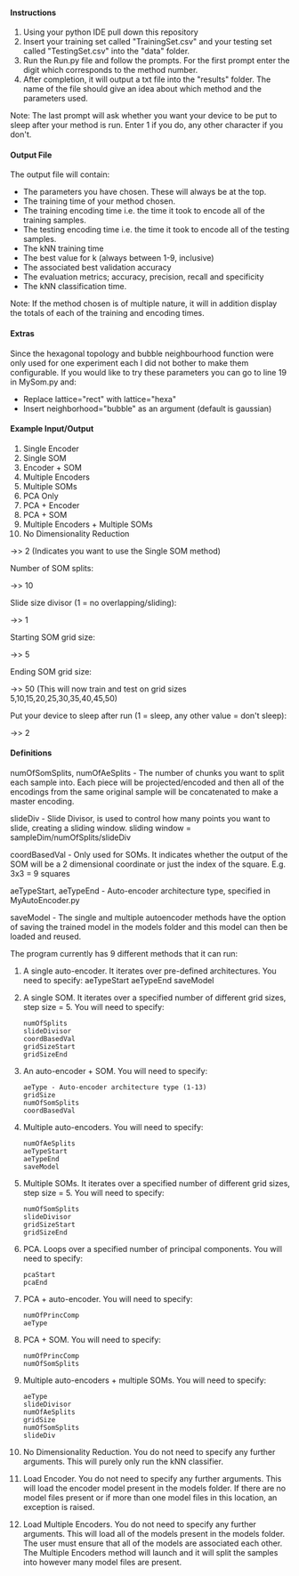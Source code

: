 #### Instructions
1. Using your python IDE pull down this repository
2. Insert your training set called "TrainingSet.csv" and your testing set called "TestingSet.csv" into the "data" folder.
3. Run the Run.py file and follow the prompts. For the first prompt enter the digit which corresponds to the method number.
4. After completion, it will output a txt file into the "results" folder. The name of the file should give an idea about which method and the parameters used.

Note: The last prompt will ask whether you want your device to be put to sleep after your method is run. Enter 1 if you do, any other character if you don't.

#### Output File
The output file will contain:
* The parameters you have chosen. These will always be at the top.
* The training time of your method chosen. 
* The training encoding time i.e. the time it took to encode all of the training samples.
* The testing encoding time i.e. the time it took to encode all of the testing samples.
* The kNN training time
* The best value for k (always between 1-9, inclusive)
* The associated best validation accuracy
* The evaluation metrics; accuracy, precision, recall and specificity
* The kNN classification time.

Note: If the method chosen is of multiple nature, it will in addition display the totals of each of the training and encoding times. 

#### Extras
Since the hexagonal topology and bubble neighbourhood function were only used for one experiment each I did not bother 
to make them configurable. If you would like to try these parameters you can go to line 19 in MySom.py and:
* Replace lattice="rect" with lattice="hexa"
* Insert neighborhood="bubble" as an argument (default is gaussian)

#### Example Input/Output
1. Single Encoder
2. Single SOM
3. Encoder + SOM
4. Multiple Encoders
5. Multiple SOMs
6. PCA Only
7. PCA + Encoder
8. PCA + SOM
9. Multiple Encoders + Multiple SOMs
10. No Dimensionality Reduction

->> 2 (Indicates you want to use the Single SOM method)

Number of SOM splits:

->> 10

Slide size divisor (1 = no overlapping/sliding):

->> 1

Starting SOM grid size:

->> 5

Ending SOM grid size:

->> 50 (This will now train and test on grid sizes 5,10,15,20,25,30,35,40,45,50)

Put your device to sleep after run (1 = sleep, any other value = don't sleep):

->> 2

#### Definitions
numOfSomSplits, numOfAeSplits - The number of chunks you want to split each sample into. Each piece will be projected/encoded and then all of the encodings from the same original sample will be concatenated to make a master encoding.

slideDiv - Slide Divisor, is used to control how many points you want to slide, creating a sliding
           window. sliding window = sampleDim/numOfSplits/slideDiv
           
coordBasedVal - Only used for SOMs. It indicates whether the output of the SOM will be a
                2 dimensional coordinate or just the index of the square. E.g. 3x3 = 9 squares
                
aeTypeStart, aeTypeEnd - Auto-encoder architecture type, specified in MyAutoEncoder.py

saveModel - The single and multiple autoencoder methods have the option of saving the trained model in the models folder
            and this model can then be loaded and reused.

The program currently has 9 different methods that it can run:
1. A single auto-encoder. It iterates over pre-defined architectures. You need to specify:
           aeTypeStart
           aeTypeEnd
           saveModel

2. A single SOM. It iterates over a specified number of different grid sizes, step size = 5. You will need to specify:
           
       numOfSplits
       slideDivisor
       coordBasedVal
       gridSizeStart
       gridSizeEnd

3. An auto-encoder + SOM. You will need to specify:

       aeType - Auto-encoder architecture type (1-13)
       gridSize
       numOfSomSplits
       coordBasedVal

4. Multiple auto-encoders. You will need to specify:
    
       numOfAeSplits
       aeTypeStart
       aeTypeEnd
       saveModel

5. Multiple SOMs. It iterates over a specified number of different grid sizes, step size = 5. You will need to specify:
    
       numOfSomSplits
       slideDivisor
       gridSizeStart
       gridSizeEnd

6. PCA. Loops over a specified number of principal components. You will need to specify:
    
       pcaStart
       pcaEnd

7. PCA + auto-encoder. You will need to specify:
    
       numOfPrincComp
       aeType

8. PCA + SOM. You will need to specify:
    
       numOfPrincComp
       numOfSomSplits

9. Multiple auto-encoders + multiple SOMs. You will need to specify:
    
       aeType
       slideDivisor
       numOfAeSplits
       gridSize
       numOfSomSplits
       slideDiv
       
10. No Dimensionality Reduction. You do not need to specify any further arguments.
    This will purely only run the kNN classifier.
    
11. Load Encoder. You do not need to specify any further arguments.
    This will load the encoder model present in the models folder.
    If there are no model files present or if more than one model files in this location, an exception is raised.
    
12. Load Multiple Encoders. You do not need to specify any further arguments.
    This will load all of the models present in the models folder.
    The user must ensure that all of the models are associated each other.
    The Multiple Encoders method will launch and it will split the samples into however many model files are present.
    


